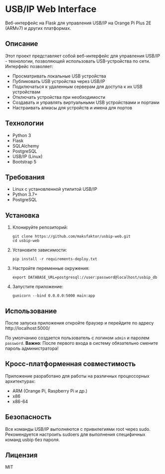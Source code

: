# USB/IP Web Interface

Веб-интерфейс на Flask для управления USB/IP на Orange Pi Plus 2E (ARMv7) и других платформах.

## Описание

Этот проект представляет собой веб-интерфейс для управления USB/IP - технологии, позволяющей использовать USB-устройства по сети. Интерфейс позволяет:

- Просматривать локальные USB устройства
- Публиковать USB устройства через USB/IP
- Подключаться к удаленным серверам для доступа к их USB устройствам
- Отключать устройства при необходимости
- Создавать и управлять виртуальными USB устройствами и портами
- Настраивать алиасы для устройств и имена для портов

## Технологии

- Python 3
- Flask
- SQLAlchemy
- PostgreSQL
- USB/IP (Linux)
- Bootstrap 5

## Требования

- Linux с установленной утилитой USB/IP
- Python 3.7+
- PostgreSQL

## Установка

1. Клонируйте репозиторий:
   ```
   git clone https://github.com/maksfaktor/usbip-web.git
   cd usbip-web
   ```

2. Установите зависимости:
   ```
   pip install -r requirements-deploy.txt
   ```

3. Настройте переменные окружения:
   ```
   export DATABASE_URL=postgresql://user:password@localhost/usbip_db
   ```

4. Запустите приложение:
   ```
   gunicorn --bind 0.0.0.0:5000 main:app
   ```

## Использование

После запуска приложения откройте браузер и перейдите по адресу http://localhost:5000/

По умолчанию создается пользователь с логином `admin` и паролем `password`.
**Важно**: После первого входа в систему обязательно смените пароль администратора!

## Кросс-платформенная совместимость

Приложение разработано для работы на различных процессорных архитектурах:
- ARM (Orange Pi, Raspberry Pi и др.)
- x86
- x86-64

## Безопасность

Все команды USB/IP выполняются с привилегиями root через sudo. 
Рекомендуется настроить sudoers для выполнения специфичных команд usbip без пароля.

## Лицензия

MIT